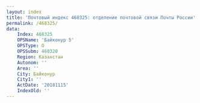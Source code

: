 ```yaml
---
layout: index
title: 'Почтовый индекс 468325: отделение почтовой связи Почты России'
permalink: /468325/
data:
    Index: 468325
    OPSName: 'Байконур 5'
    OPSType: О
    OPSSubm: 468320
    Region: Казахстан
    Autonom: ''
    Area: ''
    City: Байконур
    City1: ''
    ActDate: '20181115'
    IndexOld: ''
---
```

